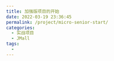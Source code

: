 ```yaml
---
title: 加强版项目的开始
date: 2022-03-19 23:36:45
permalink: /project/micro-senior-start/
categories:
  - 实战项目
  - JMall
tags:
  - 
---
```

